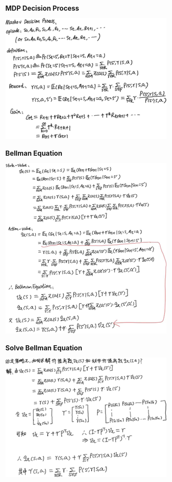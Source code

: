 ## MDP Decision Process
![alt text](icon/68565b4c1e7048f1f98b65a876f1caf1.jpg)
## Bellman Equation
![alt text](icon/bcbb4727d43261eef9ad0c7ba0faf84f.jpg)
## Solve Bellman Equation
![alt text](icon/1c96da1697797ba0ea743d4fd166bcee.jpg)
